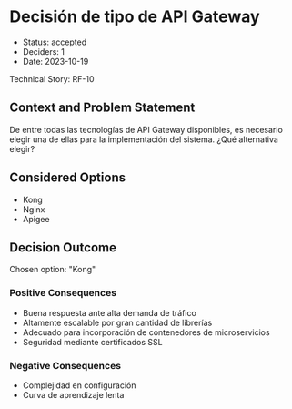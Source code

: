 # Decisión de tipo de API Gateway

* Status: accepted
* Deciders: 1
* Date: 2023-10-19

Technical Story: RF-10

## Context and Problem Statement

De entre todas las tecnologías de API Gateway disponibles, es necesario elegir una de ellas para la implementación del sistema. ¿Qué alternativa elegir?

## Considered Options

* Kong
* Nginx
* Apigee

## Decision Outcome

Chosen option: "Kong"

### Positive Consequences

* Buena respuesta ante alta demanda de tráfico
* Altamente escalable por gran cantidad de librerías
* Adecuado para incorporación de contenedores de microservicios
* Seguridad mediante certificados SSL

### Negative Consequences

* Complejidad en configuración
* Curva de aprendizaje lenta
